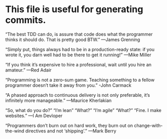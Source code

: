 # This file is useful for generating commits. 

“The best TDD can do, is assure that code does what the programmer thinks it should do. That is pretty good BTW.”
—James Grenning

“Simply put, things always had to be in a production-ready state: if you wrote it, you darn well had to be there to get it running!”
—Mike Miller

“If you think it’s expensive to hire a professional, wait until you hire an amateur.”
—Red Adair

“Programming is not a zero-sum game. Teaching something to a fellow programmer doesn’t take it away from you.”
-John Carmack

“A phased approach to continuous delivery is not only preferable, it’s infinitely more manageable.”
—Maurice Kherlakian

“So, what do you do?”
“I’m lean”
“What?”
“I’m agile”
“What?”
“Fine. I make websites.”
—I Am Devloper

“Programmers don’t burn out on hard work, they burn out on change-with-the-wind directives and not ‘shipping’.”
—Mark Berry
